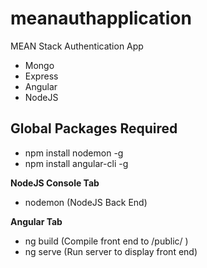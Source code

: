 # meanauthapplication
MEAN Stack Authentication App

- Mongo
- Express
- Angular
- NodeJS

## Global Packages Required ##
* npm install nodemon -g
* npm install angular-cli -g


**NodeJS Console Tab**
* nodemon (NodeJS Back End)

**Angular Tab**
* ng build (Compile front end to /public/ )
* ng serve (Run server to display front end)
